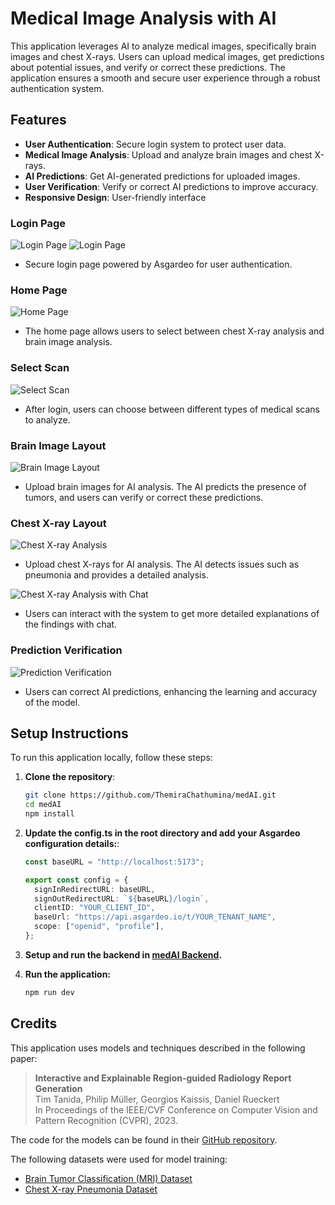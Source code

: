 # Medical Image Analysis with AI

This application leverages AI to analyze medical images, specifically brain images and chest X-rays. Users can upload medical images, get predictions about potential issues, and verify or correct these predictions. The application ensures a smooth and secure user experience through a robust authentication system.

## Features

- **User Authentication**: Secure login system to protect user data.
- **Medical Image Analysis**: Upload and analyze brain images and chest X-rays.
- **AI Predictions**: Get AI-generated predictions for uploaded images.
- **User Verification**: Verify or correct AI predictions to improve accuracy.
- **Responsive Design**: User-friendly interface

### Login Page

![Login Page](screenshots/login.png)
![Login Page](screenshots/sign%20in.png)

- Secure login page powered by Asgardeo for user authentication.

### Home Page

![Home Page](screenshots/home.png)

- The home page allows users to select between chest X-ray analysis and brain image analysis.

### Select Scan

![Select Scan](screenshots/upload.png)

- After login, users can choose between different types of medical scans to analyze.

### Brain Image Layout

![Brain Image Layout](screenshots/brain.png)

- Upload brain images for AI analysis. The AI predicts the presence of tumors, and users can verify or correct these predictions.

### Chest X-ray Layout

![Chest X-ray Analysis](screenshots/chest%20analysis.png)

- Upload chest X-rays for AI analysis. The AI detects issues such as pneumonia and provides a detailed analysis.

![Chest X-ray Analysis with Chat](screenshots/chest%20chat.png)

- Users can interact with the system to get more detailed explanations of the findings with chat.

### Prediction Verification

![Prediction Verification](screenshots/correct.png)

- Users can correct AI predictions, enhancing the learning and accuracy of the model.

## Setup Instructions

To run this application locally, follow these steps:

1. **Clone the repository**:

   ```bash
   git clone https://github.com/ThemiraChathumina/medAI.git
   cd medAI
   npm install

   ```

2. **Update the config.ts in the root directory and add your Asgardeo configuration details:**:

   ```typescript
   const baseURL = "http://localhost:5173";

   export const config = {
     signInRedirectURL: baseURL,
     signOutRedirectURL: `${baseURL}/login`,
     clientID: "YOUR_CLIENT_ID",
     baseUrl: "https://api.asgardeo.io/t/YOUR_TENANT_NAME",
     scope: ["openid", "profile"],
   };
   ```

3. **Setup and run the backend in [medAI Backend](https://github.com/ThemiraChathumina/radiology).**

4. **Run the application:**

   ```bash
   npm run dev

   ```

## Credits

This application uses models and techniques described in the following paper:

> **Interactive and Explainable Region-guided Radiology Report Generation**  
> Tim Tanida, Philip Müller, Georgios Kaissis, Daniel Rueckert  
> In Proceedings of the IEEE/CVF Conference on Computer Vision and Pattern Recognition (CVPR), 2023.

The code for the models can be found in their [GitHub repository](https://github.com/ttanida/rgrg/tree/main).

The following datasets were used for model training:

- [Brain Tumor Classification (MRI) Dataset](https://www.kaggle.com/datasets/sartajbhuvaji/brain-tumor-classification-mri)
- [Chest X-ray Pneumonia Dataset](https://www.kaggle.com/datasets/paultimothymooney/chest-xray-pneumonia)


